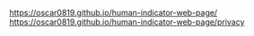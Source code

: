 https://oscar0819.github.io/human-indicator-web-page/ <br>
https://oscar0819.github.io/human-indicator-web-page/privacy


